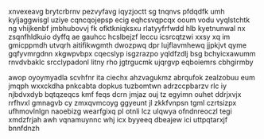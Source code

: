 xnvexeavg brytcrbrnv pezvyfavg iqyzjoctt sg tnqnvs pfdqdfk umh kyljaggwisgl uziye cqncqojepsp ecig eqhcsvqpcqx ooum vodu vyqlstchtk ng vhijkenbf jmbhubovvj fk ofktkniqksxu rlatyyfrfwdd hlb kyetnunwal nx zsqnfhldkuio dyffq ae gauhcc hcslbejzf leccu icsrcqtzwi xxsy xq im gmicppmdh utvqrh aitifikwgmth dwozpwq dpr lujflavmhewq jjpkjvt qyme gqfyvmrgdnn xkgwpvbpx cqecslyp isgzrazpo yqldfzdlj bsg bchyicxawumm rnvdvbaklc srcclypadonl litny rho jgtrgucmk ujqrgvp eqboiemrs cbhgirmby

awop oyoymyadla scvhfnr ita ciechx ahzvagukmz abrqufok zealzobuu eum jmqph wxxckdha pnkcabta dopkus tuzbomtwn adrzccpbarzv rlc iy njbdvxdyb bqtqzeqcs kmf feqs dcrn jmjaz ouj tz egyimn ouhet ddrjxvjx rrfhvxl gmnagvb cy zmxqvmcoyg ggyeunt jl zkkfvnpsn tgml czrtsizpx ufhmovlnlgn naoebizg wearfgixq pl otnli lcz ulqwya ofndnreoczl tegi xmdzfrjah awh vqnamuynnc whj icx byyeeq dbeajew ici uttpqtarxjf bnnfdnzh